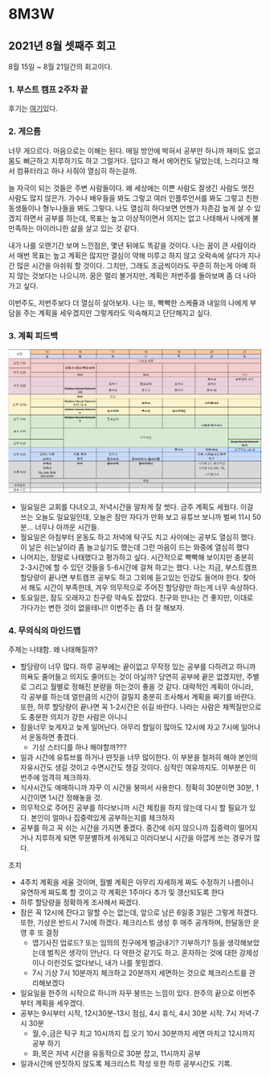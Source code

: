 # 8M3W

## 2021년 8월 셋째주 회고

8월 15일 ~ 8월 21일간의 회고이다.

### 1. 부스트 캠프 2주차 끝

후기는 [여기](../../til_ml/boostcamp-2st/u-stage-3/3w-retrospective.md)있다.

### 2. 게으름

너무 게으르다. 마음으로는 이해는 된다. 매일 방안에 박혀서 공부만 하니까 재미도 없고 몸도 뻐근하고 지루하기도 하고 그럴거다. 덥다고 해서 에어컨도 달았는데, 느리다고 해서 컴퓨터라고 하나 사줘야 열심히 하는걸까.

늘 자극이 되는 것들은 주변 사람들이다. 왜 세상에는 이쁜 사람도 잘생긴 사람도 멋진 사람도 많지 않은가. 가수나 배우들을 봐도 그렇고 여러 인플루언서를 봐도 그렇고 친한 동생들이나 형누나들을 봐도 그렇다. 나도 열심히 하다보면 언젠가 자존감 높게 살 수 있겠지 하면서 공부를 하는데, 목표는 높고 이상적이면서 의지는 없고 나태해서 나에게 불만족하는 아이러니한 삶을 살고 있는 것 같다.

내가 나를 오랜기간 보며 느낀점은, 몇년 뒤에도 똑같을 것이다. 나는 꿈이 큰 사람이라서 매번 목표는 높고 계획은 많지만 결심이 약해 미루고 하지 않고 오락속에 살다가 지나간 많은 시간을 아쉬워 할 것이다. 그치만, 그래도 조금씩이라도 꾸준히 하는게 아예 하지 않는 것보다는 나으니까. 꿈은 멀리 볼거지만, 계획은 저번주를 돌아보며 좀 더 나아가고 싶다.

이번주도, 저번주보다 더 열심히 살아보자. 나는 또, 빡빡한 스케쥴과 내일의 나에게 부담을 주는 계획을 세우겠지만 그렇게라도 익숙해지고 단단해지고 싶다.

### 3.  계획 피드백

![](../../.gitbook/assets/image%20%28950%29.png)

* 일요일은 교회를 다녀오고, 저녁시간을 알차게 잘 썻다. 금주 계획도 세웠다. 이걸 쓰는 오늘도 일요일인데, 오늘은 잠만 자다가 만화 보고 유튜브 보니까 벌써 11시 50분... 너무나 아까운 시간들.
* 월요일은 아침부터 운동도 하고 저녁에 탁구도 치고 사이에는 공부도 열심히 했다. 이 날은 쉬는날이라 좀 놀고싶기도 했는데 그런 마음이 드는 와중에 열심히 했다
* 나머지는, 정말로  나태했다고 평가하고 싶다. 시간적으로 빡빡해 보이지만 충분히 2-3시간에 할 수 있던 것들을 5-6시간에 걸쳐 하고는 했다. 나는 지금, 부스트캠프 할당량이 끝나면 부트캠프 공부도 하고 그외에 듣고있는 인강도 들어야 한다. 찾아서 해도 시간이 부족한데, 겨우 의무적으로 주어진 할당량만 하는게 너무 속상하다.
* 토요일은, 잠도 오래자고 친구랑 약속도 잡았다. 친구와 만나는 건 좋지만, 이대로 가다가는 변한 것이 없을테니!! 이번주는 좀 더 잘 해보자.

### 4. 무의식의 마인드맵

주제는 나태함. 왜 나태해질까?

* 할당량이 너무 많다. 하루 공부에는 끝이없고 무작정 있는 공부를 다하려고 하니까 의욕도 줄어들고 의지도 줄어드는 것이 아닐까? 당연히 공부에 끝은 없겠지만, 주별로 그리고 월별로 정해진 분량을 하는것이 좋을 것 같다. 대략적인 계획이 아니라, 각 공부를 하는데 얼만큼의 시간이 걸릴지 충분히 조사해서 계획을 짜기를 바란다. 또한, 하루 할당량이 끝나면 꼭 1-2시간은 쉬길 바란다. 나라는 사람은 채찍질만으로도 충분한 의지가 강한 사람은 아니니
* 잠을너무 늦게자고 늦게 일어난다. 아무리 할일이 많아도 12시에 자고 7시에 일어나서 운동하면 좋겠다.
  * 기상 스터디를 하나 해야할까???
* 일과 시간에 유튜브를 하거나 딴짓을 너무 많이한다. 이 부분을 철저히 해야 본인의 자유시간도 생길 것이고 수면시간도 챙길 것이다. 심적인 여유까지도. 이부분은 이번주에 엄격히 체크하자.
* 식사시간도 애매하니까 자꾸 이 시간을 붕떠서 사용한다. 정확히 30분이면 30분, 1시간이면 1시간 정해놓을 것.
* 의무적으로 주어진 공부를 하다보니까 시간 체킹을 하지 않는데 다시 할 필요가 있다. 본인이 얼마나 집중력있게 공부하는지를 체크하자
* 공부를 하고 꼭 쉬는 시간을 가지면 좋겠다. 중간에 쉬지 않으니까 집중력이 떨어지거나 지루하게 되면 무문별하게 쉬게되고 이러다보니 시간을 아깝게 쓰는 경우가 많다.

조치

* 4주치 계획을 세울 것이며, 월별 계획은 아무리 자세하게 짜도 수정하기 나름이니 유연하게 짜도록 할 것이고 각 계획은 1주마다 추가 및 갱신되도록 한다
* 하루 할당량을 정확하게 조사해서 짜겠다.
* 잠은 꼭 12시에 잔다고 말할 수는 없는데, 앞으로 남은 6일중 3일은 그렇게 하겠다. 또한, 기상은 반드시 7시에 하겠다. 체크리스트 생성 후 매주 공개하며, 한달동안 운영 후 또 결정
  * 엽기사진 업로드? 또는 임의의 친구에게 벌금내기? 기부하기? 등을 생각해보았는데 벌칙은 생각이 안난다. 다 약한것 같기도 하고. 혼자하는 것에 대한 강제성이나 이런것도 없다보니, 내가 나를 못믿겠다.
  * 7시 기상 7시 10분까지 체크하고 20분까지 세면하는 것으로 체크리스트를 관리해보겠다
* 일요일을 한주의 시작으로 하니까 자꾸 붕뜨는 느낌이 있다. 한주의 끝으로 이번주부터 계획을 세우겠다.
* 공부는 9시부터 시작, 12시30분-13시 점심, 4시 휴식, 4시 30분 시작. 7시 저녁-7시 30분
  * 월,수,금은 탁구 치고 10시까지 집 오기 10시 30분까지 세면 마치고 12시까지 공부 하기
  * 화,목은 저녁 시간을 유동적으로 30분 잡고, 11시까지 공부
* 일과시간에 딴짓하지 않도록 체크리스트 작성 또한 하루 공부시간도 기록. 





